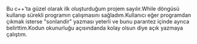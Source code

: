Bu c++'ta güzel olarak ilk oluşturduğum projem sayılır.While döngüsü kullanıp sürekli programın çalışmasını sağladım.Kullanıcı eğer programdan çıkmak isterse "sonlandir" yazması yeterli ve bunu parantez içinde ayrıca belirttim.Kodun okunurluğu açısındanda kolay olsun diye açık yazmaya çalıştım.

